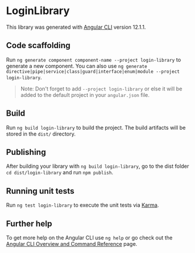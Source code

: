 # LoginLibrary

This library was generated with [Angular CLI](https://github.com/angular/angular-cli) version 12.1.1.

## Code scaffolding

Run `ng generate component component-name --project login-library` to generate a new component. You can also use `ng generate directive|pipe|service|class|guard|interface|enum|module --project login-library`.
> Note: Don't forget to add `--project login-library` or else it will be added to the default project in your `angular.json` file. 

## Build

Run `ng build login-library` to build the project. The build artifacts will be stored in the `dist/` directory.

## Publishing

After building your library with `ng build login-library`, go to the dist folder `cd dist/login-library` and run `npm publish`.

## Running unit tests

Run `ng test login-library` to execute the unit tests via [Karma](https://karma-runner.github.io).

## Further help

To get more help on the Angular CLI use `ng help` or go check out the [Angular CLI Overview and Command Reference](https://angular.io/cli) page.
